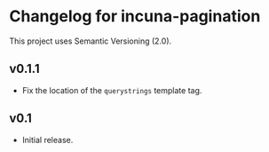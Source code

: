 # Changelog for incuna-pagination

This project uses Semantic Versioning (2.0).

## v0.1.1

- Fix the location of the `querystrings` template tag.

## v0.1

- Initial release.

